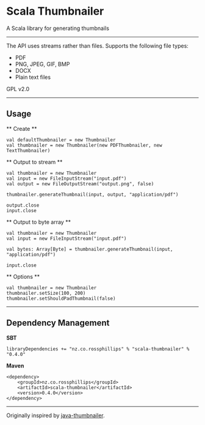 # Scala Thumbnailer
A Scala library for generating thumbnails

- - -

The API uses streams rather than files. Supports the following file types:

- PDF
- PNG, JPEG, GIF, BMP
- DOCX
- Plain text files

GPL v2.0

- - -

## Usage

** Create **

	val defaultThumbnailer = new Thumbnailer
	val thumbnailer = new Thumbnailer(new PDFThumbnailer, new TextThumbnailer)

** Output to stream **

	val thumbnailer = new Thumbnailer
	val input = new FileInputStream("input.pdf")
	val output = new FileOutputStream("output.png", false)

	thumbnailer.generateThumbnail(input, output, "application/pdf")

	output.close
	input.close

** Output to byte array **

	val thumbnailer = new Thumbnailer
	val input = new FileInputStream("input.pdf")

	val bytes: Array[Byte] = thumbnailer.generateThumbnail(input, "application/pdf")

	input.close

** Options **

	val thumbnailer = new Thumbnailer
	thumbnailer.setSize(100, 200)
	thumbnailer.setShouldPadThumbnail(false)

- - -

## Dependency Management

**SBT**

	libraryDependencies += "nz.co.rossphillips" % "scala-thumbnailer" % "0.4.0"

**Maven**

	<dependency>
		<groupId>nz.co.rossphillips</groupId>
		<artifactId>scala-thumbnailer</artifactId>
		<version>0.4.0</version>
	</dependency>

- - -

Originally inspired by [java-thumbnailer](https://github.com/benjaminpick/java-thumbnailer).
